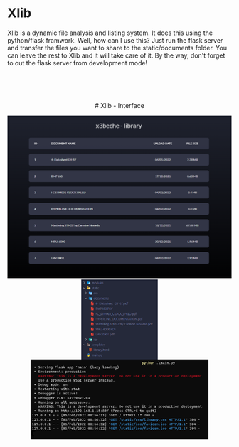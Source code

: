 # Xlib
Xlib is a dynamic file analysis and listing system. It does this using the python/flask framwork. Well, how can I use this? Just run the flask server and transfer the files you want to share to the static/documents folder. You can leave the rest to Xlib and it will take care of it. By the way, don't forget to out the flask server from development mode!


<p>&nbsp;</p>
<div align="center">  
   <br>
   <br>
   # Xlib - Interface
   <p align="center">
   <img src="https://raw.githubusercontent.com/x3beche/Xlib/main/static/documents/xlib.png" width="600" title="AX45-S GUI Version">
   <img height="180em" align="center" src="https://raw.githubusercontent.com/x3beche/Xlib/main/static/documents/xlib-file.png" alt="x3beche"/>
   <img height="180em" align="center" src="https://raw.githubusercontent.com/x3beche/Xlib/main/static/documents/xlib-flask.png" alt="x3beche"/>
   </p>
  
  
</div>
